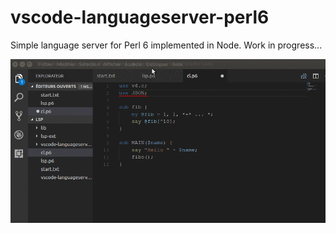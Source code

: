 # vscode-languageserver-perl6
Simple language server for Perl 6 implemented in Node.
Work in progress...

![Perl6 linter](vscode-perl6.gif)

